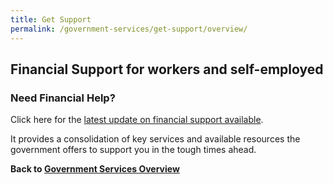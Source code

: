 ```yaml
---
title: Get Support
permalink: /government-services/get-support/overview/
---
```


## Financial Support for workers and self-employed


### Need Financial Help?
Click here for the <a href="https://articles.life.gov.sg/financial-support-workers-self-employed/" target="_blank">latest update on financial support available</a>. 

It provides a consolidation of key services and available resources the government offers to support you in the tough times ahead.


**Back to [Government Services Overview](/government-services/overview/)**
